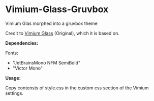 # Vimium-Glass-Gruvbox
Vimium Glas morphed into a gruvbox theme

Credit to [Vimium Glass](https://github.com/DamnStraight/vimium-glass) (Original), which it is based on.

**Dependencies:**

Fonts:
-  "JetBrainsMono NFM SemiBold"
-  "Victor Mono"

**Usage:**

Copy contensts of style.css in the custom css section of the Vimium settings.
